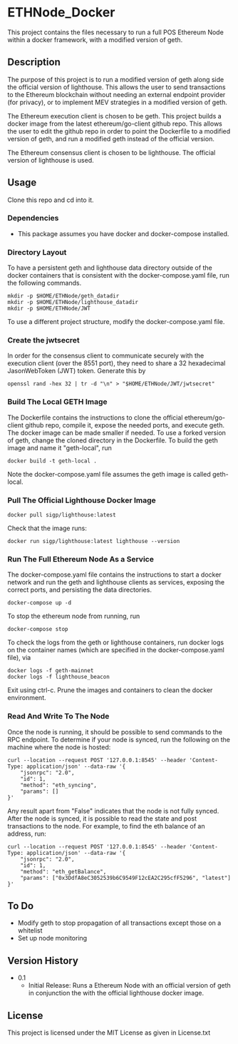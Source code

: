 # ETHNode_Docker

This project contains the files necessary to run a full POS Ethereum Node within a docker framework, with a modified version of geth. 

## Description

The purpose of this project is to run a modified version of geth along side the official version of lighthouse. This allows the user to send transactions to the Ethereum blockchain without needing an external endpoint provider (for privacy), or to implement MEV strategies in a modified version of geth. 

The Ethereum execution client is chosen to be geth. This project builds a docker image from the latest ethereum/go-client github repo. This allows the user to edit the github repo in order to point the Dockerfile to a modified version of geth, and run a modified geth instead of the official version. 

The Ethereum consensus client is chosen to be lighthouse. The official version of lighthouse is used. 


## Usage

Clone this repo and cd into it. 

### Dependencies

* This package assumes you have docker and docker-compose installed. 

### Directory Layout 

To have a persistent geth and lighthouse data directory outside of the docker containers that is consistent with the docker-compose.yaml file, run the following commands. 
```
mkdir -p $HOME/ETHNode/geth_datadir 
mkdir -p $HOME/ETHNode/lighthouse_datadir 
mkdir -p $HOME/ETHNode/JWT 
```

To use a different project structure, modify the docker-compose.yaml file. 

### Create the jwtsecret

In order for the consensus client to communicate securely with the execution client (over the 8551 port), they need to share a 32 hexadecimal JasonWebToken (JWT) token. Generate this by 

```
openssl rand -hex 32 | tr -d "\n" > "$HOME/ETHNode/JWT/jwtsecret"
```

### Build The Local GETH Image 

The Dockerfile contains the instructions to clone the official ethereum/go-client github repo, compile it, expose the needed ports, and execute geth. The docker image can be made smaller if needed. To use a forked version of geth, change the cloned directory in the Dockerfile. To build the geth image and name it "geth-local", run  

```
docker build -t geth-local . 
```

Note the docker-compose.yaml file assumes the geth image is called geth-local. 

### Pull The Official Lighthouse Docker Image

```
docker pull sigp/lighthouse:latest
```

Check that the image runs: 

```
docker run sigp/lighthouse:latest lighthouse --version 
```

### Run The Full Ethereum Node As a Service 

The docker-compose.yaml file contains the instructions to start a docker network and run the geth and lighthouse clients as services, exposing the correct ports, and persisting the data directories.

```
docker-compose up -d 
```

To stop the ethereum node from running, run
```
docker-compose stop
```

To check the logs from the geth or lighthouse containers, run docker logs on the container names (which are specified in the docker-compose.yaml file), via 
```
docker logs -f geth-mainnet 
docker logs -f lighthouse_beacon
```

Exit using ctrl-c. Prune the images and containers to clean the docker environment. 

### Read And Write To The Node

Once the node is running, it should be possible to send commands to the RPC endpoint. To determine if your node is synced, run the following on the machine where the node is hosted:
```
curl --location --request POST '127.0.0.1:8545' --header 'Content-Type: application/json' --data-raw '{
	"jsonrpc": "2.0",
	"id": 1,
	"method": "eth_syncing",
	"params": []          	 
}'
```

Any result apart from "False" indicates that the node is not fully synced. After the node is synced, it is possible to read the state and post transactions to the node. For example, to find the eth balance of an address, run:
```
curl --location --request POST '127.0.0.1:8545' --header 'Content-Type: application/json' --data-raw '{
	"jsonrpc": "2.0",
	"id": 1,
	"method": "eth_getBalance",
	"params": ["0x3DdfA8eC3052539b6C9549F12cEA2C295cfF5296", "latest"]
}'
```


## To Do

* Modify geth to stop propagation of all transactions except those on a whitelist
* Set up node monitoring 



## Version History

* 0.1
    * Initial Release: Runs a Ethereum Node with an official version of geth in conjunction the with the official lighthouse docker image.  

## License

This project is licensed under the MIT License as given in License.txt

